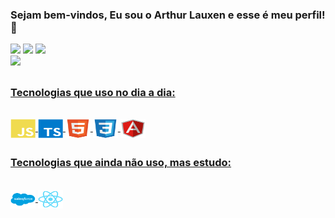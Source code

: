 ### Sejam bem-vindos, Eu sou o Arthur Lauxen e esse é meu perfil!👋
  <div>
    <a href="https://instagram.com/arthur_lauxen" target="_blank"><img src="https://img.shields.io/badge/-Instagram-%23E4405F?style=for-the-badge&logo=instagram&logoColor=white" target="_blank"></a>
    <a href = "mailto:arthurlauxen33@gmail.com"><img src="https://img.shields.io/badge/-Gmail-%23333?style=for-the-badge&logo=gmail&logoColor=white" target="_blank"></a>
    <a href="https://www.linkedin.com/in/arthur-lauxen-677178219/" target="_blank"><img src="https://img.shields.io/badge/-LinkedIn-%230077B5?style=for-the-badge&logo=linkedin&logoColor=white" target="_blank"></a> 
  <div/>
  

  
<div>
  <a href="https://github.com/ArthurLauxen">
  <img height="180em" src="https://github-readme-stats.vercel.app/api?username=ArthurLauxen&show_icons=true&theme=dark&include_all_commits=true&count_private=true"/>
 </div>
  
  ##
 ### Tecnologias que uso no dia a dia:
  <div style="display: inline_block"><br>
  <img align="center" alt="Arthur-Js" height="30" width="40" src="https://raw.githubusercontent.com/devicons/devicon/master/icons/javascript/javascript-plain.svg">
  <img align="center" alt="Arthur-Ts" height="30" width="40" src="https://raw.githubusercontent.com/devicons/devicon/master/icons/typescript/typescript-plain.svg">
  
  <img align="center" alt="Arthur-HTML" height="30" width="40" src="https://raw.githubusercontent.com/devicons/devicon/master/icons/html5/html5-original.svg">
  <img align="center" alt="Arthur-CSS" height="30" width="40" src="https://raw.githubusercontent.com/devicons/devicon/master/icons/css3/css3-original.svg">
  <img align="center" alt="Arthur-Angular" height="30" width="40" src="https://raw.githubusercontent.com/devicons/devicon/master/icons/angularjs/angularjs-original.svg">
  
 </div>
  
  ##
 ### Tecnologias que ainda não uso, mas estudo:
  <div style="display: inline_block"><br>
    <img align="center" alt="Arthur-Salesforce" height="30" width="40" src="https://raw.githubusercontent.com/devicons/devicon/master/icons/salesforce/salesforce-original.svg">
    <img align="center" alt="Arthur-React" height="30" width="40" src="https://raw.githubusercontent.com/devicons/devicon/master/icons/react/react-original.svg">
 </div>
    
    

